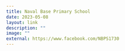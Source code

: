 ```yaml
---
title: Naval Base Primary School
date: 2023-05-08
layout: link
description: ""
image: ""
external: https://www.facebook.com/NBPS1730
---
```

